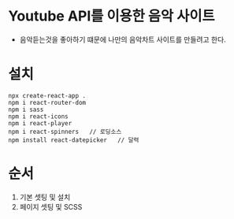 # Youtube API를 이용한 음악 사이트

- 음악듣는것을 좋아하기 떄문에 나만의 음악차트 사이트를 만들려고 한다.

# 설치

```
npx create-react-app .
npm i react-router-dom
npm i sass
npm i react-icons
npm i react-player
npm i react-spinners   // 로딩소스
npm install react-datepicker   // 달력
```

# 순서

1.  기본 셋팅 및 설치
2.  페이지 셋팅 및 SCSS
